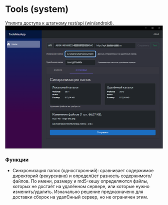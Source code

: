 # Tools (system)
Утилита доступа к штатному rest/api (win/android).
![api local client](img/tools-sync-folders.png)

### Функции
- Синхронизация папок (односторонний): сравнивает содержимое директорий (рекурсивно) и определ¤ет разность содержимого/файлов. По имени, размеру и md5-хешу определяются файлы, которых не достаёт на удалённом сервере, или которые нужно изменить/удалить. Изначально решение предназначено для доставки сборок на удалЄнный сервер, но не ограничен этим.